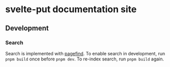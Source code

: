 # svelte-put documentation site

## Development

### Search

Search is implemented with [pagefind]. To enable search in development, run `pnpm build` once before `pnpm dev`. To re-index search, run `pnpm build` again.

[pagefind]: https://pagefind.app/
